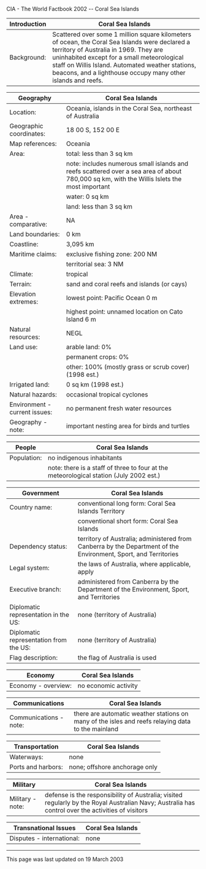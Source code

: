 CIA - The World Factbook 2002 -- Coral Sea Islands

| Introduction | Coral Sea Islands |
| --- | --- |
| Background: | Scattered over some 1 million square kilometers of ocean, the Coral Sea Islands were declared a territory of Australia in 1969. They are uninhabited except for a small meteorological staff on Willis Island. Automated weather stations, beacons, and a lighthouse occupy many other islands and reefs. |

| Geography | Coral Sea Islands |
| --- | --- |
| Location: | Oceania, islands in the Coral Sea, northeast of Australia |
| Geographic coordinates: | 18 00 S, 152 00 E |
| Map references: | Oceania |
| Area: | total: less than 3 sq km |
| | note: includes numerous small islands and reefs scattered over a sea area of about 780,000 sq km, with the Willis Islets the most important |
| | water: 0 sq km |
| | land: less than 3 sq km |
| Area - comparative: | NA |
| Land boundaries: | 0 km |
| Coastline: | 3,095 km |
| Maritime claims: | exclusive fishing zone: 200 NM |
| | territorial sea: 3 NM |
| Climate: | tropical |
| Terrain: | sand and coral reefs and islands (or cays) |
| Elevation extremes: | lowest point: Pacific Ocean 0 m |
| | highest point: unnamed location on Cato Island 6 m |
| Natural resources: | NEGL |
| Land use: | arable land: 0% |
| | permanent crops: 0% |
| | other: 100% (mostly grass or scrub cover) (1998 est.) |
| Irrigated land: | 0 sq km (1998 est.) |
| Natural hazards: | occasional tropical cyclones |
| Environment - current issues: | no permanent fresh water resources |
| Geography - note: | important nesting area for birds and turtles |

| People | Coral Sea Islands |
| --- | --- |
| Population: | no indigenous inhabitants |
| | note: there is a staff of three to four at the meteorological station (July 2002 est.) |

| Government | Coral Sea Islands |
| --- | --- |
| Country name: | conventional long form: Coral Sea Islands Territory |
| | conventional short form: Coral Sea Islands |
| Dependency status: | territory of Australia; administered from Canberra by the Department of the Environment, Sport, and Territories |
| Legal system: | the laws of Australia, where applicable, apply |
| Executive branch: | administered from Canberra by the Department of the Environment, Sport, and Territories |
| Diplomatic representation in the US: | none (territory of Australia) |
| Diplomatic representation from the US: | none (territory of Australia) |
| Flag description: | the flag of Australia is used |

| Economy | Coral Sea Islands |
| --- | --- |
| Economy - overview: | no economic activity |

| Communications | Coral Sea Islands |
| --- | --- |
| Communications - note: | there are automatic weather stations on many of the isles and reefs relaying data to the mainland |

| Transportation | Coral Sea Islands |
| --- | --- |
| Waterways: | none |
| Ports and harbors: | none; offshore anchorage only |

| Military | Coral Sea Islands |
| --- | --- |
| Military - note: | defense is the responsibility of Australia; visited regularly by the Royal Australian Navy; Australia has control over the activities of visitors |

| Transnational Issues | Coral Sea Islands |
| --- | --- |
| Disputes - international: | none |

---
This page was last updated on 19 March 2003
